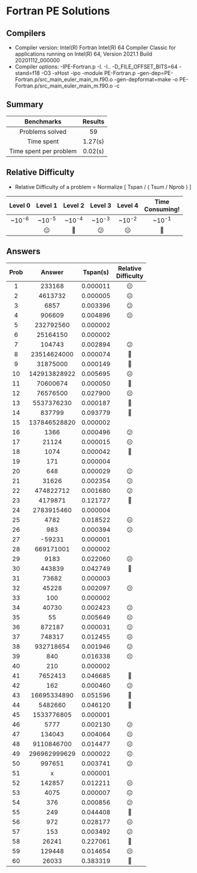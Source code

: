 # Fortran PE Solutions

## Compilers

- Compiler version: Intel(R) Fortran Intel(R) 64 Compiler Classic for applications running on Intel(R) 64, Version 2021.1 Build 20201112_000000
- Compiler options: -IPE-Fortran.p -I. -I.. -D_FILE_OFFSET_BITS=64 -stand=f18 -O3 -xHost -ipo -module PE-Fortran.p -gen-dep=PE-Fortran.p/src_main_euler_main_m.f90.o -gen-depformat=make -o PE-Fortran.p/src_main_euler_main_m.f90.o -c

## Summary

|Benchmarks|Results|
|:----:|:----:|
|Problems solved|  59|
|Time spent|     1.27(s)|
|Time spent per problem|     0.02(s)|

## Relative Difficulty

- Relative Difficulty of a problem =  Normalize [ Tspan / ( Tsum / Nprob ) ]

|Level 0|Level 1|Level 2|Level 3|Level 4|Time<br/>Consuming!|
|:----:|:----:|:----:|:----:|:----:|:----:|
|~10<sup>-6<sup/>|~10<sup>-5<sup/>|~10<sup>-4<sup/>|~10<sup>-3<sup/>|~10<sup>-2<sup/>|~10<sup>-1<sup/>|
||:neutral_face:|:slightly_frowning_face:|:confused:|:frowning_face:|:imp:|

## Answers

|Prob|Answer|Tspan(s)|Relative<br/>Difficulty|
|:----:|:----:|:----:|:----:|
|     1|              233168|  0.000011|:neutral_face:           |
|     2|             4613732|  0.000005|:neutral_face:           |
|     3|                6857|  0.003396|:confused:               |
|     4|              906609|  0.004896|:frowning_face:          |
|     5|           232792560|  0.000002|                         |
|     6|            25164150|  0.000002|                         |
|     7|              104743|  0.002894|:confused:               |
|     8|         23514624000|  0.000074|:slightly_frowning_face: |
|     9|            31875000|  0.000149|:slightly_frowning_face: |
|    10|        142913828922|  0.005695|:frowning_face:          |
|    11|            70600674|  0.000050|:slightly_frowning_face: |
|    12|            76576500|  0.027900|:frowning_face:          |
|    13|          5537376230|  0.000187|:slightly_frowning_face: |
|    14|              837799|  0.093779|:imp:                    |
|    15|        137846528820|  0.000002|                         |
|    16|                1366|  0.000496|:confused:               |
|    17|               21124|  0.000015|:neutral_face:           |
|    18|                1074|  0.000042|:slightly_frowning_face: |
|    19|                 171|  0.000004|                         |
|    20|                 648|  0.000029|:neutral_face:           |
|    21|               31626|  0.002354|:confused:               |
|    22|           474822712|  0.001680|:confused:               |
|    23|             4179871|  0.121727|:imp:                    |
|    24|          2783915460|  0.000004|                         |
|    25|                4782|  0.018522|:frowning_face:          |
|    26|                 983|  0.000394|:confused:               |
|    27|              -59231|  0.000001|                         |
|    28|           669171001|  0.000002|                         |
|    29|                9183|  0.022060|:frowning_face:          |
|    30|              443839|  0.042749|:imp:                    |
|    31|               73682|  0.000003|                         |
|    32|               45228|  0.002097|:confused:               |
|    33|                 100|  0.000002|                         |
|    34|               40730|  0.002423|:confused:               |
|    35|                  55|  0.005649|:frowning_face:          |
|    36|              872187|  0.000031|:neutral_face:           |
|    37|              748317|  0.012455|:frowning_face:          |
|    38|           932718654|  0.001946|:confused:               |
|    39|                 840|  0.016338|:frowning_face:          |
|    40|                 210|  0.000002|                         |
|    41|             7652413|  0.046685|:imp:                    |
|    42|                 162|  0.000460|:confused:               |
|    43|         16695334890|  0.051596|:imp:                    |
|    44|             5482660|  0.046120|:imp:                    |
|    45|          1533776805|  0.000001|                         |
|    46|                5777|  0.002130|:confused:               |
|    47|              134043|  0.004064|:frowning_face:          |
|    48|          9110846700|  0.014477|:frowning_face:          |
|    49|        296962999629|  0.000022|:neutral_face:           |
|    50|              997651|  0.003741|:confused:               |
|    51|                   x|  0.000001|                         |
|    52|              142857|  0.012211|:frowning_face:          |
|    53|                4075|  0.000007|:neutral_face:           |
|    54|                 376|  0.000856|:confused:               |
|    55|                 249|  0.044408|:imp:                    |
|    56|                 972|  0.028177|:frowning_face:          |
|    57|                 153|  0.003492|:confused:               |
|    58|               26241|  0.227061|:imp:                    |
|    59|              129448|  0.014654|:frowning_face:          |
|    60|               26033|  0.383319|:imp:                    |
